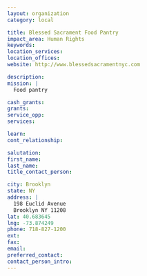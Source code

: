 ```yaml
---
layout: organization
category: local

title: Blessed Sacrament Food Pantry
impact_area: Human Rights
keywords: 
location_services: 
location_offices: 
website: http://www.blessedsacramentnyc.com

description: 
mission: |
  Food pantry

cash_grants: 
grants: 
service_opp: 
services: 

learn: 
cont_relationship: 

salutation: 
first_name: 
last_name: 
title_contact_person: 

city: Brooklyn
state: NY
address: |
  198 Euclid Avenue  
  Brooklyn NY 11208
lat: 40.683645
lng: -73.874249
phone: 718-827-1200
ext: 
fax: 
email: 
preferred_contact: 
contact_person_intro: 
---
```

